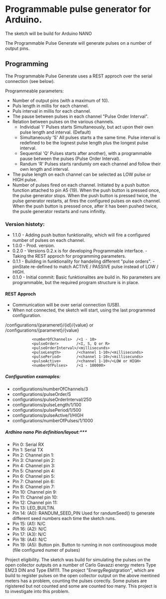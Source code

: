 # Programmable pulse generator for Arduino.
 The sketch will be build for Arduino NANO 

 The Programmable Pulse Generate will generate pulses on a number of output pins.

 ## Programming
 The Programmable Pulse Generate uses a REST approch over the serial connection (see below). 

  Programmeable parameters:
 - Number of output pins (with a maximum of 10).
 - Puls length in millis for each channel.
 - Puls interval in millis for each channel.
 - The pause between pulses in each channel "Pulse Order Interval".
 - Relation between pulses on the various channels. 
   - Individual     'I' Pulses starts Simultaneously, but act upon their own pulse length and interval. (Default)
   - Simultaneously 'S' All pulses starts a the same time. Pulse interval is redefined to be the lognest pulse length plus the longest pulse interval.
   - Sequential     'Q' Pulses starts after another), with a programmable pause between the pulses (Pulse Order Interval). 
   - Randum         'R' Pulses starts randumly om each channel and follow their own length and interval.
 - The pulse length on each channel can be selected as LOW pulse or HIGH pulse.
 - Number of pulses fired on each channel. Initiated by a push button function attached to pin A5 (19).
   When the push button is pressed once, the pulse generator stops.
   When the push button is pressed twice, the pulse generator restarts, at fires the configured pulses on each channel.
   When the push button is pressed once, after it has been pushed twice, the pusle generator restarts and runs infinitly.
   
 ### Version histoty:
 * 1.1.0 - Adding push button funktionality, which will fire a configured number of pulses on each channel.
 * 1.0.0 - Prod. version.
 * 0.2.0 - Versions 0.2.x is for developing Programmable interface.
         - Taking the REST approch for programming parameters. 
 * 0.1.1 - Building in funktionality for handeling different "pulse orders".
         - pinState re-defined to match ACTIVE / PASSIVE pulse instead of LOW / HIGH.
 * 0.1.0 - Initial commit: Basic funktionalites are build in. No parameters are programmable, but the required program structure is in place.

#### REST Approch
 * Communication will be over serial connection (USB).
 * When not connected, the sketch will start, using the last programmed configuration.

/configurations/{parameret}/{id}/{value} or /configurations/{parameret}/{value} 

                <numberOfChannels>  /<1 - 10> 
                <pulseOrder>        /<I, S, Q or R>
                <pulseOrderInterval>/<millisecunds>
                <pulseLength>       /<channel 1-10>/<millisecunds>
                <pulsePeriod>       /<channel 1-10>/<millisecunds>
                <pulseActive>       /<channel 1-10>/<LOW or HIGH>
                <numberOfPulses>    /<1 - 100000>

 ##### Configuration examaples:
 * configurations/numberOfChannels/3
 * configurations/pulseOrder/S
 * configurations/pulseOrderInterval/250
 * configurations/pulseLength/1/100
 * configurations/pulsePeriod/1/500
 * configurations/pulseActive/1/HIGH
 * configurations/numberOfPulses/1/1000

##### Ardhino nano Pin definition/layout:***
 * Pin  0: Serial RX
 * Pin  1: Serial TX
 * Pin  2: Channel pin 1:
 * Pin  3: Channel pin 2: 
 * Pin  4: Channel pin 3:
 * Pin  5: Channel pin 4:
 * Pin  6: Channel pin 5:
 * Pin  7: Channel pin 6:
 * Pin  8: Channel pin 7:
 * Pin  10: Channel pin 9:
 * Pin  11: Channel pin 10:
 * Pin  12: Channel pin 11:
 * Pin  13: LED_BUILTIN. 
 * Pin  14: (A0): RANDUM_SEED_PIN    Used for randumSeed() to generate different seed numbers each time the sketch runs.
 * Pin  15: (A1): N/C
 * Pin  16: (A2): N/C
 * Pin  17: (A3): N/C
 * Pin  18: (A4): N/C
 * Pin  19: (A5): Button pin. Button to running in non continoougious mode (file configured numer of pulses)


Project eligibility. 
The sketch was build for simulating the pulses on the open collector outputs on a number of Carlo Gavazzi energy meters Type EM23 DIN and Type EM111.
The project "EnergyRegistgration", which are build to register pulses on the open collector output on the above mentined meters has a problem, counting the pulses corectly. Some pulses are rigistered but not counted and some are counted too many.
This project is to investigate into this problem.